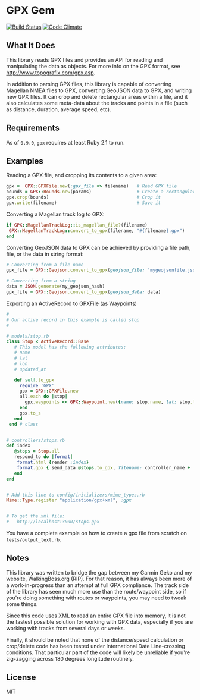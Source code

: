 # GPX Gem

[<img src="https://travis-ci.org/dougfales/gpx.svg" alt="Build Status" />](https://travis-ci.org/dougfales/gpx)
[![Code Climate](https://codeclimate.com/github/dougfales/gpx/badges/gpa.svg)](https://codeclimate.com/github/dougfales/gpx)

## What It Does

This library reads GPX files and provides an API for reading and manipulating
the data as objects.  For more info on the GPX format, see
http://www.topografix.com/gpx.asp.

In addition to parsing GPX files, this library is capable of converting
Magellan NMEA files to GPX, converting GeoJSON data to GPX, and writing
new GPX files.  It can crop and delete rectangular areas within a file,
and it also calculates some meta-data about the tracks and points in a file (such as distance, duration, average speed, etc).

## Requirements

As of `0.9.0`, `gpx` requires at least Ruby 2.1 to run.

## Examples

Reading a GPX file, and cropping its contents to a given area:

```ruby
gpx =  GPX::GPXFile.new(:gpx_file => filename)   # Read GPX file
bounds = GPX::Bounds.new(params)                 # Create a rectangular area to crop
gpx.crop(bounds)                                 # Crop it
gpx.write(filename)                              # Save it
```

Converting a Magellan track log to GPX:
```ruby
if GPX::MagellanTrackLog::is_magellan_file?(filename)
 GPX::MagellanTrackLog::convert_to_gpx(filename, "#{filename}.gpx")
end
```

Converting GeoJSON data to GPX can be achieved by providing a
file path, file, or the data in string format:
```ruby
# Converting from a file name
gpx_file = GPX::Geojson.convert_to_gpx(geojson_file: 'mygeojsonfile.json')

# Converting from a string
data = JSON.generate(my_geojson_hash)
gpx_file = GPX::Geojson.convert_to_gpx(geojson_data: data)
```

Exporting an ActiveRecord to GPXFile (as Waypoints)
```ruby
#
# Our active record in this example is called stop
#

# models/stop.rb
class Stop < ActiveRecord::Base
   # This model has the following attributes:
   # name
   # lat
   # lon
   # updated_at

   def self.to_gpx
     require 'GPX'
     gpx = GPX::GPXFile.new
     all.each do |stop|
       gpx.waypoints << GPX::Waypoint.new({name: stop.name, lat: stop.lat, lon: stop.lon, time: stop.updated_at})
     end
     gpx.to_s
   end
 end # class


# controllers/stops.rb
def index
   @stops = Stop.all
   respond_to do |format|
    format.html {render :index}
    format.gpx { send_data @stops.to_gpx, filename: controller_name + '.gpx' }
   end
end


# Add this line to config/initializers/mime_types.rb
Mime::Type.register "application/gpx+xml", :gpx


# To get the xml file:
#   http://localhost:3000/stops.gpx
```

You have a complete example on how to create a gpx file from scratch on `tests/output_text.rb`.


## Notes

This library was written to bridge the gap between my Garmin Geko
and my website, WalkingBoss.org (RIP).  For that reason, it has always been more of a
work-in-progress than an attempt at full GPX compliance.  The track side of the
library has seen much more use than the route/waypoint side, so if you're doing
something with routes or waypoints, you may need to tweak some things.

Since this code uses XML to read an entire GPX file into memory, it is not
the fastest possible solution for working with GPX data, especially if you are
working with tracks from several days or weeks.

Finally, it should be noted that none of the distance/speed calculation or
crop/delete code has been tested under International Date Line-crossing
conditions.  That particular part of the code will likely be unreliable if
you're zig-zagging across 180 degrees longitude routinely.

## License

MIT
